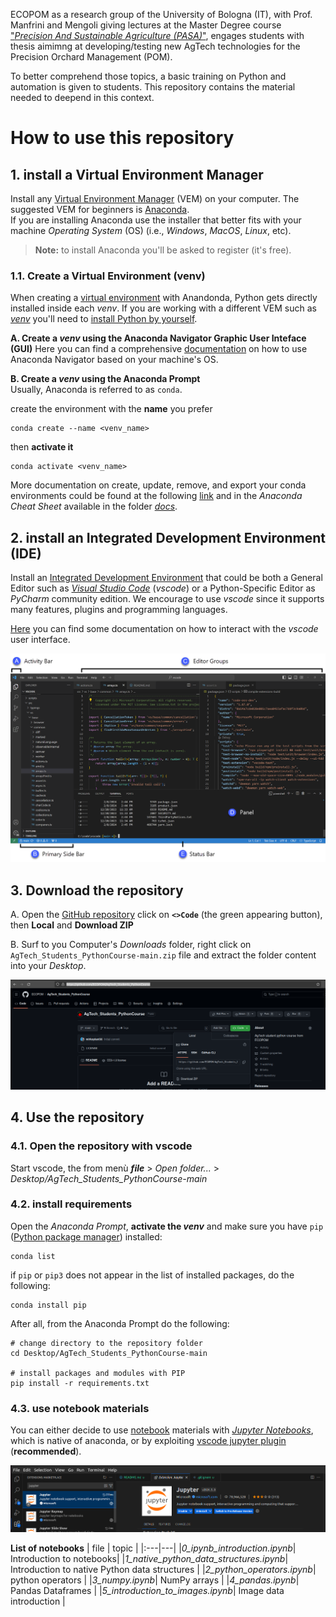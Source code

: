 ECOPOM as a research group of the University of Bologna (IT), with Prof. Manfrini and Mengoli giving lectures at the Master Degree course ["*Precision And Sustainable Agriculture (PASA)*"](https://corsi.unibo.it/2cycle/PreciseSustainableAgriculture), engages students with thesis aimimng at developing/testing new AgTech technologies for the Precision Orchard Management (POM).

To better comprehend those topics, a basic training on Python and automation is given to students. This repository contains the material needed to deepend in this context.

# How to use this repository

## 1. install a Virtual Environment Manager
Install any [Virtual Environment Manager](https://dev.to/bowmanjd/python-tools-for-managing-virtual-environments-3bko) (VEM) on your computer. The suggested VEM for beginners is [Anaconda](https://docs.anaconda.com/free/anaconda/install/).\
If you are installing Anaconda use the installer that better fits with your machine *Operating System* (OS) (i.e., *Windows*, *MacOS*, *Linux*, etc).

> **Note:** to install Anaconda you'll be asked to register (it's free).

### 1.1. Create a Virtual Environment (venv)
When creating a [virtual environment](https://realpython.com/python-virtual-environments-a-primer/) with Anandonda, Python gets directly installed inside each *venv*. If you are working with a different VEM such as [*venv*](https://dev.to/bowmanjd/python-tools-for-managing-virtual-environments-3bko#virtualenv) you'll need to [install Python by yourself](https://www.datacamp.com/blog/how-to-install-python).

**A. Create a *venv* using the Anaconda Navigator Graphic User Inteface (GUI)**
Here you can find a comprehensive [documentation](https://docs.anaconda.com/free/navigator/getting-started/) on how to use Anaconda Navigator based on your machine's OS.

**B. Create a *venv* using the Anaconda Prompt**\
Usually, Anaconda is referred to as `conda`.

create the environment with the **name** you prefer

    conda create --name <venv_name>

then **activate it**

    conda activate <venv_name>

More documentation on create, update, remove, and export your conda environments could be found at the following [link](https://conda.io/projects/conda/en/latest/user-guide/tasks/manage-environments.html) and in the *Anaconda Cheat Sheet* available in the folder [*docs*](docs/anaconda_CheatSheet/conda-24.4.0.pdf).


## 2. install an Integrated Development Environment (IDE)
Install an [Integrated Development Environment](https://realpython.com/python-ides-code-editors-guide/) that could be both a General Editor such as [*Visual Studio Code*](https://code.visualstudio.com/download) (*vscode*) or a Python-Specific Editor as *PyCharm* community edition. We encourage to use *vscode* since it supports many features, plugins and programming languages.

[Here](https://code.visualstudio.com/docs/getstarted/userinterface) you can find some documentation on how to interact with the *vscode* user interface.

![interface](docs/.readme_images/vscode-interface.png)


## 3. Download the repository
A. Open the [GitHub repository](https://github.com/ECOPOM/AgTech_Students_PythonCourse) click on **`<>Code`** (the green appearing button), then **Local** and **Download ZIP**

B. Surf to you Computer's *Downloads* folder, right click on `AgTech_Students_PythonCourse-main.zip` file and extract the folder content into your *Desktop*.

![github-repo](docs/.readme_images/github-code-zip.png)


## 4. Use the repository
### 4.1. Open the repository with vscode
Start vscode, the from menù ***file*** > *Open folder...* > *Desktop/AgTech_Students_PythonCourse-main*

### 4.2. install requirements
Open the *Anaconda Prompt*, **activate the *venv*** and make sure you have `pip` ([Python package manager](https://www.w3schools.com/python/python_pip.asp)) installed:

    conda list

if `pip` or `pip3` does not appear in the list of installed packages, do the following:

    conda install pip


After all, from the Anaconda Prompt do the following:

    # change directory to the repository folder
    cd Desktop/AgTech_Students_PythonCourse-main

    # install packages and modules with PIP
    pip install -r requirements.txt

### 4.3. use notebook materials

You can either decide to use [notebook](https://realpython.com/jupyter-notebook-introduction/) materials with [*Jupyter Notebooks*](https://jupyter.org/), which is native of anaconda, or by exploiting [vscode jupyter plugin](https://code.visualstudio.com/docs/datascience/jupyter-notebooks) (**recommended**).

![jupyer-plugin](docs/.readme_images/jupyter-plugin.png)


**List of notebooks**
| file | topic |
|:---|---|
|*0_ipynb_introduction.ipynb*| Introduction to notebooks|
|*1_native_python_data_structures.ipynb*| Introduction to native Python data structures |
|*2_python_operators.ipynb*| python operators |
|*3_numpy.ipynb*| NumPy arrays |
|*4_pandas.ipynb*| Pandas Dataframes |
|*5_introduction_to_images.ipynb*| Image data introduction |

